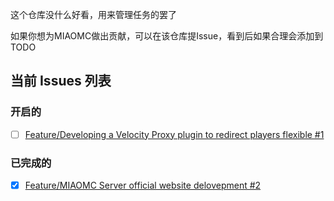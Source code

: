 这个仓库没什么好看，用来管理任务的罢了

如果你想为MIAOMC做出贡献，可以在该仓库提Issue，看到后如果合理会添加到 TODO

## 当前 Issues 列表

### 开启的

<!-- issues-start -->

- [ ] [Feature/Developing a Velocity Proxy plugin to redirect players flexible #1](https://github.com/MIAOMC-Server/.github/issues/1)

<!-- issues-end -->


### 已完成的

<!-- issues-done-start -->

- [x] [Feature/MIAOMC Server official website delovepment #2](https://github.com/MIAOMC-Server/.github/issues/2)

<!-- issues-done-end -->
